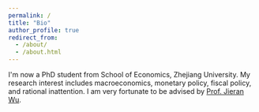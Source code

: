 ```yaml
---
permalink: /
title: "Bio"
author_profile: true
redirect_from: 
  - /about/
  - /about.html
---
```


I'm now a PhD student from School of Economics, Zhejiang University. My research interest includes macroeconomics, monetary policy, fiscal policy, and rational inattention. I am very fortunate to be advised by [Prof. Jieran Wu](https://sites.google.com/site/jieranwu/).
